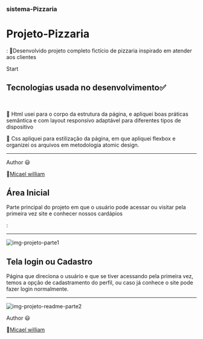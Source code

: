 <h3> sistema-Pizzaria</h3>

# Projeto-Pizzaria 
<p>:
🍕Desenvolvido projeto completo fictício de pizzaria inspirado em atender aos clientes</p>
Start  

## Tecnologias usada no desenvolvimento:white_check_mark:

<br>

:dart: Html usei para o corpo da estrutura da página, e apliquei boas práticas semântica e com layout responsivo adaptável para diferentes tipos de dispositivo

:dart: Css apliquei para estilização da página, em que apliquei flexbox
e organizei os arquivos em metodologia atomic design.
<hr>
Author 😃 

🔗<a href="https://github.com/Micael-William">Micael william</a>

## Área Inicial #



<p>Parte principal do projeto em que o usuário pode acessar ou visitar pela primeira vez site e conhecer nossos cardápios</p> :

<hr>

![img-projeto-parte1](https://user-images.githubusercontent.com/90733510/190675486-baefc319-dc99-49cc-a848-03d0b76c5093.png)

## Tela login ou Cadastro
<p>Página que direciona o usuário e que se tiver acessando pela primeira vez, temos a opção de cadastramento
    do perfil, ou caso já conhece o site pode fazer login normalmente.
</p>

<hr>

![img-projeto-readme-parte2](https://user-images.githubusercontent.com/90733510/190675681-919a8097-a04a-4c76-a089-1409c967227c.png)

Author 😃 

🔗<a href="https://github.com/Micael-William">Micael william</a>
